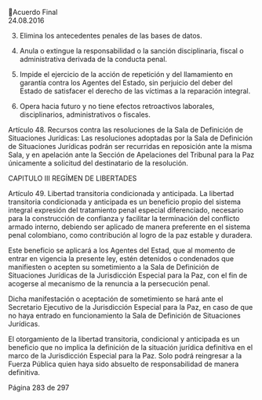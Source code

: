 Acuerdo Final  
24.08.2016 

 
 
 

3. Elimina los antecedentes penales de las bases de datos. 
4. Anula  o  extingue  la  responsabilidad  o  la  sanción  disciplinaria,  fiscal  o  administrativa 
derivada de la conducta penal.  

5. Impide  el  ejercicio  de  la  acción  de  repetición  y  del  llamamiento  en  garantía  contra  los 
Agentes  del  Estado,  sin  perjuicio  del  deber  del  Estado  de  satisfacer  el  derecho  de  las 
víctimas a la reparación integral. 
 
6. Opera  hacia  futuro  y  no  tiene  efectos  retroactivos  laborales,  disciplinarios, 
administrativos o fiscales.  
 
Artículo 48. Recursos contra las resoluciones de la Sala de Definición de Situaciones Jurídicas: 
Las  resoluciones  adoptadas  por  la  Sala  de  Definición  de  Situaciones  Jurídicas  podrán  ser 
recurridas en reposición ante la misma Sala, y en apelación ante la Sección de Apelaciones del 
Tribunal para la Paz únicamente a solicitud del destinatario de la resolución. 
 
CAPITULO III 
REGÍMEN DE LIBERTADES  
 
Artículo 49. Libertad transitoria condicionada y anticipada. La libertad transitoria condicionada 
y anticipada es un beneficio propio del sistema integral expresión del tratamiento penal especial 
diferenciado, necesario para la construcción de confianza y facilitar la terminación del conflicto 
armado interno, debiendo ser aplicado de manera preferente en el sistema penal colombiano, 
como contribución al logro de la paz estable y duradera. 
 
Este  beneficio  se  aplicará  a  los  Agentes  del  Estad,  que  al  momento  de  entrar  en  vigencia  la 
presente ley, estén detenidos o condenados que manifiesten o acepten su sometimiento a la Sala 
de Definición de Situaciones Jurídicas de la Jurisdicción Especial para la Paz, con el fin de acogerse 
al mecanismo de la renuncia a la persecución penal. 
 
Dicha  manifestación  o  aceptación  de  sometimiento  se  hará  ante  el  Secretario  Ejecutivo  de  la 
Jurisdicción Especial para la Paz, en caso de que no haya entrado en funcionamiento la Sala de 
Definición de Situaciones Jurídicas. 
 
El otorgamiento de la libertad transitoria, condicional y anticipada es un beneficio que no implica 
la definición de la situación jurídica definitiva en el marco de la Jurisdicción Especial para la Paz. 
Solo podrá reingresar a la Fuerza Pública quien haya sido absuelto de responsabilidad de manera 
definitiva. 
 

Página 283 de 297 
 

